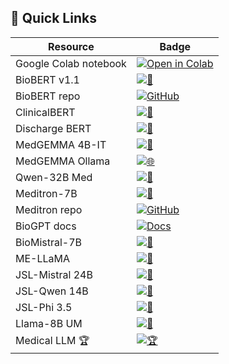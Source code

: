 ## 🚀 Quick Links
| Resource | Badge |
|----------|-------|
| Google Colab notebook | [![Open in Colab](https://colab.research.google.com/assets/colab-badge.svg)](https://colab.research.google.com/drive/19kLqZEWDQuHwep_jkefKjh8TZd4oWMCT#scrollTo=R0eT2X4Loj5p) |
| BioBERT v1.1 | [![🤗](https://img.shields.io/badge/HF-BioBERT%20v1.1-yellow.svg?logo=huggingface&logoColor=white)](https://huggingface.co/dmis-lab/biobert-large-cased-v1.1-squad) |
| BioBERT repo | [![GitHub](https://img.shields.io/badge/GitHub-biobert-lightgrey?logo=github)](https://github.com/dmis-lab/biobert) |
| ClinicalBERT | [![🤗](https://img.shields.io/badge/HF-ClinicalBERT-blue.svg?logo=huggingface&logoColor=white)](https://huggingface.co/emilyalsentzer/Bio_ClinicalBERT) |
| Discharge BERT | [![🤗](https://img.shields.io/badge/HF-Discharge%20BERT-lightblue.svg?logo=huggingface&logoColor=white)](https://huggingface.co/emilyalsentzer/Bio_Discharge_Summary_BERT) |
| MedGEMMA 4B-IT | [![🤗](https://img.shields.io/badge/HF-MedGEMMA4B-IT-orange.svg?logo=huggingface&logoColor=white)](https://huggingface.co/google/medgemma-4b-it) |
| MedGEMMA Ollama | [![🌐](https://img.shields.io/badge/Ollama-MedGEMMA-9cf.svg)](https://ollama.com/alibayram/medgemma) |
| Qwen-32B Med | [![🤗](https://img.shields.io/badge/HF-Qwen-32B%20Med-green.svg?logo=huggingface&logoColor=white)](https://huggingface.co/nicoboss/Qwen-3-32B-Medical-Reasoning) |
| Meditron-7B | [![🤗](https://img.shields.io/badge/HF-Meditron-7B-brightgreen.svg?logo=huggingface&logoColor=white)](https://huggingface.co/epfl-llm/meditron-7b) |
| Meditron repo | [![GitHub](https://img.shields.io/badge/GitHub-meditron-lightgrey?logo=github)](https://github.com/epfLLM/meditron) |
| BioGPT docs | [![Docs](https://img.shields.io/badge/Docs-BioGPT-blueviolet.svg?logo=readthedocs)](https://huggingface.co/docs/transformers/en/model_doc/biogpt) |
| BioMistral-7B | [![🤗](https://img.shields.io/badge/HF-BioMistral-7B-red.svg?logo=huggingface&logoColor=white)](https://huggingface.co/BioMistral/BioMistral-7B) |
| ME-LLaMA | [![🤗](https://img.shields.io/badge/HF-ME-LLaMA-critical.svg?logo=huggingface&logoColor=white)](https://huggingface.co/clinicalnlplab/me-llama) |
| JSL-Mistral 24B | [![🤗](https://img.shields.io/badge/HF-JSL%20Mistral%2024B-darkorange.svg?logo=huggingface&logoColor=white)](https://huggingface.co/mradermacher/JSL-Med-Mistral-24B-V1-Slerp-i1-GGUF) |
| JSL-Qwen 14B | [![🤗](https://img.shields.io/badge/HF-JSL%20Qwen%2014B-teal.svg?logo=huggingface&logoColor=white)](https://huggingface.co/mradermacher/JSL-MedQwen-14b-reasoning-i1-GGUF) |
| JSL-Phi 3.5 | [![🤗](https://img.shields.io/badge/HF-JSL%20Phi%203.5-orange.svg?logo=huggingface&logoColor=white)](https://huggingface.co/mradermacher/JSL-Med-Phi-3.5-Mini-v3-i1-GGUF) |
| Llama-8B UM | [![🤗](https://img.shields.io/badge/HF-Llama-8B%20UM-purple.svg?logo=huggingface&logoColor=white)](https://huggingface.co/mradermacher/Llama-3.1-8B-UltraMedical-i1-GGUF) |
| Medical LLM 🏆 | [![🏆](https://img.shields.io/badge/HF-LLM%20Leaderboard-ff69b4.svg?logo=huggingface&logoColor=white)](https://huggingface.co/blog/leaderboard-medicalllm) |
